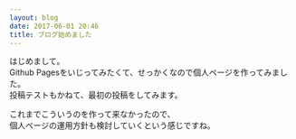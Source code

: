 ```yaml
---
layout: blog
date: 2017-06-01 20:46
title: ブログ始めました
---
```


はじめまして。  
Github Pagesをいじってみたくて、せっかくなので個人ページを作ってみました。  
投稿テストもかねて、最初の投稿をしてみます。  

これまでこういうのを作って来なかったので、  
個人ページの運用方針も検討していくという感じですね。  
